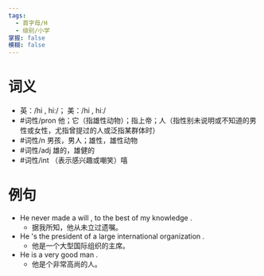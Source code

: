 ```yaml
---
tags:
  - 首字母/H
  - 级别/小学
掌握: false
模糊: false
---
```

# 词义
- 英：/hi , hiː/； 美：/hi , hiː/
- #词性/pron  他；它（指雄性动物）；指上帝；人（指性别未说明或不知道的男性或女性，尤指曾提过的人或泛指某群体时）
- #词性/n  男孩，男人；雄性，雄性动物
- #词性/adj  雄的，雄健的
- #词性/int  （表示感兴趣或嘲笑）嘻
# 例句
- He never made a will , to the best of my knowledge .
	- 据我所知，他从未立过遗嘱。
- He 's the president of a large international organization .
	- 他是一个大型国际组织的主席。
- He is a very good man .
	- 他是个非常高尚的人。
